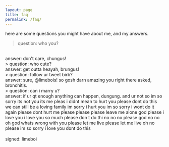 ```yaml
---
layout: page
title: faq
permalink: /faq/
---
```


here are some questions you might have about me, and my answers.
<br>
> question: who you?
<br>
answer: don't care, chungus!
<br>
> question: who cute?
<br>
answer: get outta heayah, brungus!
<br>
> question: follow ur tweet birb?
<br>
answer: sure, @limebois! so gosh darn amazing you right there asked, bronchitis.
<br>
> question: can i marry u?
<br>
answer: if ur qt enough anything can happen, dungung. and ur not so im so sorry its not you its me pleas i didnt mean to hurt you please dont do this we can still be a loving family im sorry i hurt you im so sorry i wont do it again please dont hurt me please please please leave me alone god please i love you i love you so much please don t do thi no no no please god no no oh god whats wrong with you please let me live please let me live oh no please im so sorry i love you dont do this 
<br>
<br>
signed: limeboi
